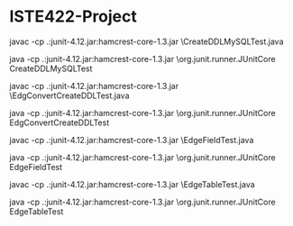 # ISTE422-Project




<!-- For CreateDDLMySQLTest.java -->

javac -cp .:junit-4.12.jar:hamcrest-core-1.3.jar \CreateDDLMySQLTest.java

java -cp .:junit-4.12.jar:hamcrest-core-1.3.jar \org.junit.runner.JUnitCore CreateDDLMySQLTest



<!-- For EdgConvertCreateDDLTest.java -->

javac -cp .:junit-4.12.jar:hamcrest-core-1.3.jar \EdgConvertCreateDDLTest.java

java -cp .:junit-4.12.jar:hamcrest-core-1.3.jar \org.junit.runner.JUnitCore EdgConvertCreateDDLTest



<!-- For EdgeFieldTest.java -->

javac -cp .:junit-4.12.jar:hamcrest-core-1.3.jar \EdgeFieldTest.java

java -cp .:junit-4.12.jar:hamcrest-core-1.3.jar \org.junit.runner.JUnitCore EdgeFieldTest



<!-- For EdgeTableTest.java -->

javac -cp .:junit-4.12.jar:hamcrest-core-1.3.jar \EdgeTableTest.java

java -cp .:junit-4.12.jar:hamcrest-core-1.3.jar \org.junit.runner.JUnitCore EdgeTableTest